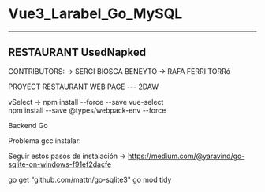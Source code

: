 # Vue3_Larabel_Go_MySQL

----------------------------
RESTAURANT UsedNapked
----------------------------
CONTRIBUTORS:
    -> SERGI BIOSCA BENEYTO
    -> RAFA FERRI TORRó

PROYECT RESTAURANT WEB PAGE --- 2DAW


vSelect -> 
npm install --force --save vue-select   
npm install --save @types/webpack-env --force


Backend Go

Problema gcc instalar:

Seguir estos pasos de instalación -> https://medium.com/@yaravind/go-sqlite-on-windows-f91ef2dacfe

go get "github.com/mattn/go-sqlite3"
go mod tidy



